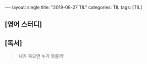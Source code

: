 --- layout: single 
title: "2019-08-27 TIL" 
categories: TIL 
tags: [TIL] 
## [영어 스터디]
## [독서] 
> '내가 죽으면 누가 와줄까'
